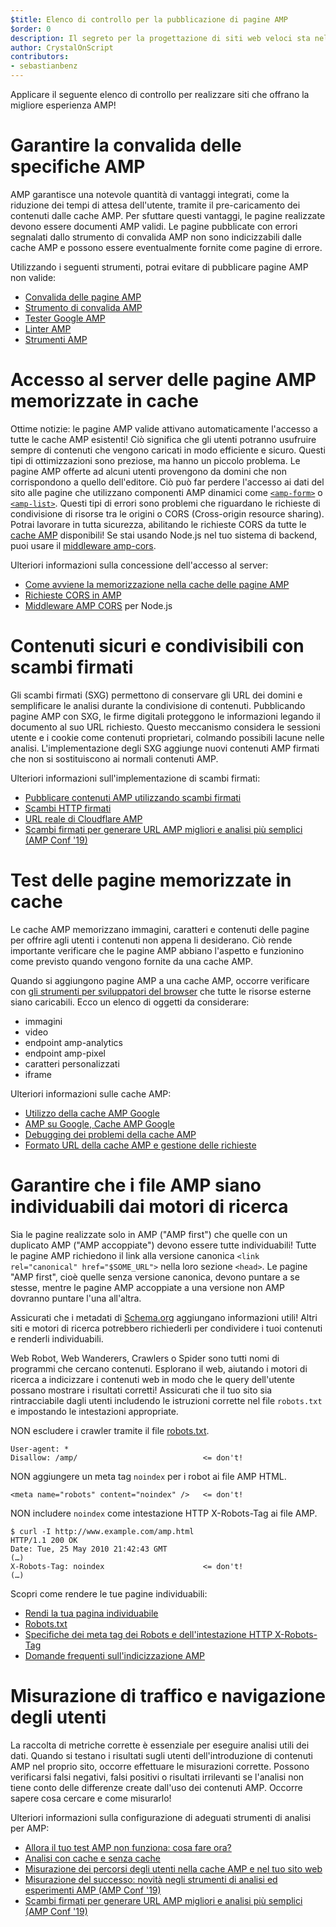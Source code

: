 ```yaml
---
$title: Elenco di controllo per la pubblicazione di pagine AMP
$order: 0
description: Il segreto per la progettazione di siti web veloci sta nella creazione di pagine web fluide che rispondano alle esigenze degli utenti, ad esempio, pagine che si adattano alle dimensioni e all'orientamento dello schermo dei dispositivi in uso. Per ottenere ...
author: CrystalOnScript
contributors:
- sebastianbenz
---
```


Applicare il seguente elenco di controllo per realizzare siti che offrano la migliore esperienza AMP!

# Garantire la convalida delle specifiche AMP

AMP garantisce una notevole quantità di vantaggi integrati, come la riduzione dei tempi di attesa dell'utente, tramite il pre-caricamento dei contenuti dalle cache AMP. Per sfuttare questi vantaggi, le pagine realizzate devono essere documenti AMP validi. Le pagine pubblicate con errori segnalati dallo strumento di convalida AMP non sono indicizzabili dalle cache AMP e possono essere eventualmente fornite come pagine di errore.

Utilizzando i seguenti strumenti, potrai evitare di pubblicare pagine AMP non valide:

- [Convalida delle pagine AMP](../../../documentation/guides-and-tutorials/learn/validation-workflow/validate_amp.md?format=websites)
- [Strumento di convalida AMP](https://validator.ampproject.org/)
- [Tester Google AMP](https://search.google.com/test/amp)
- [Linter AMP](https://github.com/ampproject/amp-toolbox/tree/master/packages/linter)
- [Strumenti AMP](../../../documentation/tools.html?format=websites)

# Accesso al server delle pagine AMP memorizzate in cache

Ottime notizie: le pagine AMP valide attivano automaticamente l'accesso a tutte le cache AMP esistenti! Ciò significa che gli utenti potranno usufruire sempre di contenuti che vengono caricati in modo efficiente e sicuro. Questi tipi di ottimizzazioni sono preziose, ma hanno un piccolo problema. Le pagine AMP offerte ad alcuni utenti provengono da domini che non corrispondono a quello dell'editore. Ciò può far perdere l'accesso ai dati del sito alle pagine che utilizzano componenti AMP dinamici come [`<amp-form>`](../../../documentation/components/reference/amp-form.md?format=websites) o [`<amp-list>`](../../../documentation/components/reference/amp-list.md?format=websites). Questi tipi di errori sono problemi che riguardano le richieste di condivisione di risorse tra le origini o CORS (Cross-origin resource sharing). Potrai lavorare in tutta sicurezza, abilitando le richieste CORS da tutte le [cache AMP](https://cdn.ampproject.org/caches.json) disponibili! Se stai usando Node.js nel tuo sistema di backend, puoi usare il [middleware amp-cors](https://github.com/ampproject/amp-toolbox/tree/master/packages/cors).

Ulteriori informazioni sulla concessione dell'accesso al server:

- [Come avviene la memorizzazione nella cache delle pagine AMP ](../../../documentation/guides-and-tutorials/learn/amp-caches-and-cors/how_amp_pages_are_cached.md?format=websites)
- [Richieste CORS in AMP](../../../documentation/guides-and-tutorials/learn/amp-caches-and-cors/amp-cors-requests.md?format=websites)
- [Middleware AMP CORS](https://github.com/ampproject/amp-toolbox/tree/master/packages/cors) per Node.js

# Contenuti sicuri e condivisibili con scambi firmati

Gli scambi firmati (SXG) permettono di conservare gli URL dei domini e semplificare le analisi durante la condivisione di contenuti. Pubblicando pagine AMP con SXG, le firme digitali proteggono le informazioni legando il documento al suo URL richiesto. Questo meccanismo considera le sessioni utente e i cookie come contenuti proprietari, colmando possibili lacune nelle analisi. L'implementazione degli SXG aggiunge nuovi contenuti AMP firmati che non si sostituiscono ai normali contenuti AMP.

Ulteriori informazioni sull'implementazione di scambi firmati:

- [Pubblicare contenuti AMP utilizzando scambi firmati](signed-exchange.md?format=websites)
- [Scambi HTTP firmati](https://developers.google.com/web/updates/2018/11/signed-exchanges)
- [URL reale di Cloudflare AMP](https://www.cloudflare.com/website-optimization/amp-real-url/)
- [Scambi firmati per generare URL AMP migliori e analisi più semplici (AMP Conf '19)](https://www.youtube.com/watch?v=KrjBYzPUGnw&list=PLXTOW_XMsIDSY0USlzgoaIkRyPcHklrEl&index=22)

# Test delle pagine memorizzate in cache

Le cache AMP memorizzano immagini, caratteri e contenuti delle pagine per offrire agli utenti i contenuti non appena li desiderano. Ciò rende importante verificare che le pagine AMP abbiano l'aspetto e funzionino come previsto quando vengono fornite da una cache AMP.

Quando si aggiungono pagine AMP a una cache AMP, occorre verificare con [gli strumenti per sviluppatori del browser](https://developers.google.com/web/tools/chrome-devtools/) che tutte le risorse esterne siano caricabili. Ecco un elenco di oggetti da considerare:

- immagini
- video
- endpoint amp-analytics
- endpoint amp-pixel
- caratteri personalizzati
- iframe

Ulteriori informazioni sulle cache AMP:

- [Utilizzo della cache AMP Google](../../../documentation/examples/documentation/Using_the_Google_AMP_Cache.html?format=websites)
- [AMP su Google, Cache AMP Google](https://developers.google.com/amp/cache/overview)
- [Debugging dei problemi della cache AMP](../../../documentation/guides-and-tutorials/learn/amp-caches-and-cors/amp-cache-debugging.md?format=websites)
- [Formato URL della cache AMP e gestione delle richieste](../../../documentation/guides-and-tutorials/learn/amp-caches-and-cors/amp-cache-urls.md?format=websites)

# Garantire che i file AMP siano individuabili dai motori di ricerca

Sia le pagine realizzate solo in AMP ("AMP first") che quelle con un duplicato AMP ("AMP accoppiate") devono essere tutte individuabili! Tutte le pagine AMP richiedono il link alla versione canonica `<link rel="canonical" href="$SOME_URL">` nella loro sezione `<head>`. Le pagine "AMP first", cioè quelle senza versione canonica, devono puntare a se stesse, mentre le pagine AMP accoppiate a una versione non AMP dovranno puntare l'una all'altra.

Assicurati che i metadati di [Schema.org](https://schema.org/) aggiungano informazioni utili! Altri siti e motori di ricerca potrebbero richiederli per condividere i tuoi contenuti e renderli individuabili.

Web Robot, Web Wanderers, Crawlers o Spider sono tutti nomi di programmi che cercano contenuti. Esplorano il web, aiutando i motori di ricerca a indicizzare i contenuti web in modo che le query dell'utente possano mostrare i risultati corretti! Assicurati che il tuo sito sia rintracciabile dagli utenti includendo le istruzioni corrette nel file `robots.txt` e impostando le intestazioni appropriate.

NON escludere i crawler tramite il file [robots.txt](https://support.google.com/webmasters/answer/6062608?hl=en).

```
User-agent: *
Disallow: /amp/                            <= don't!
```

NON aggiungere un meta tag `noindex` per i robot ai file AMP HTML.

```
<meta name="robots" content="noindex" />   <= don't!
```

NON includere `noindex` come intestazione HTTP X-Robots-Tag ai file AMP.

```
$ curl -I http://www.example.com/amp.html
HTTP/1.1 200 OK
Date: Tue, 25 May 2010 21:42:43 GMT
(…)
X-Robots-Tag: noindex                      <= don't!
(…)
```

Scopri come rendere le tue pagine individuabili:

- [Rendi la tua pagina individuabile](discovery.md?format=websites)
- [Robots.txt](http://www.robotstxt.org/)
- [Specifiche dei meta tag dei Robots e dell'intestazione HTTP X-Robots-Tag](https://developers.google.com/search/reference/robots_meta_tag)
- [Domande frequenti sull'indicizzazione AMP](https://productforums.google.com/forum/?hl=en#!category-topic/webmasters/Vrgj-a-gtm0)

# Misurazione di traffico e navigazione degli utenti

La raccolta di metriche corrette è essenziale per eseguire analisi utili dei dati. Quando si testano i risultati sugli utenti dell'introduzione di contenuti AMP nel proprio sito, occorre effettuare le misurazioni corrette. Possono verificarsi falsi negativi, falsi positivi o risultati irrilevanti se l'analisi non tiene conto delle differenze create dall'uso dei contenuti AMP. Occorre sapere cosa cercare e come misurarlo!

Ulteriori informazioni sulla configurazione di adeguati strumenti di analisi per AMP:

- [Allora il tuo test AMP non funziona: cosa fare ora?](https://blog.amp.dev/2018/11/08/so-your-amp-test-doesnt-perform%e2%80%8a-%e2%80%8anow-what/)
- [Analisi con cache e senza cache](https://support.google.com/analytics/answer/6343176?hl=en#cache)
- [Misurazione dei percorsi degli utenti nella cache AMP e nel tuo sito web](https://blog.amp.dev/2018/11/08/so-your-amp-test-doesnt-perform%e2%80%8a-%e2%80%8anow-what/)
- [Misurazione del successo: novità negli strumenti di analisi ed esperimenti AMP (AMP Conf '19)](https://www.youtube.com/watch?v=wPW-kXsONqA&list=PLXTOW_XMsIDSY0USlzgoaIkRyPcHklrEl&index=27)
- [Scambi firmati per generare URL AMP migliori e analisi più semplici (AMP Conf '19)](https://www.youtube.com/watch?v=KrjBYzPUGnw&list=PLXTOW_XMsIDSY0USlzgoaIkRyPcHklrEl&index=22)
